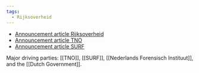 ```yaml
---
tags:
  - Rijksoverheid
---
```

- [Announcement article Rijksoverheid](https://www.digitaleoverheid.nl/nieuws/nederland-bouwt-eigen-open-taalmodel-gpt-nl/)
- [Announcement article TNO](https://www.tno.nl/nl/digitaal/digitale-innovatie/data-sharing/generative-ai/gpt-nl-versterkt-nederlandse-autonomie/)
- [Announcement article SURF](https://www.surf.nl/nieuws/nederland-start-bouw-gpt-nl-als-eigen-ai-taalmodel)

Major driving parties: [[TNO]], [[SURF]], [[Nederlands Forensisch Instituut]], and the [[Dutch Government]].
